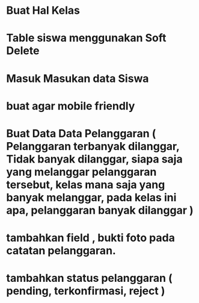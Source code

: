 # Buat Hal Kelas
# Table siswa menggunakan Soft Delete
# Masuk Masukan data Siswa
# buat agar mobile friendly
# Buat Data Data Pelanggaran ( Pelanggaran terbanyak dilanggar, Tidak banyak dilanggar, siapa saja yang melanggar pelanggaran tersebut, kelas mana saja yang banyak melanggar, pada kelas ini apa, pelanggaran banyak dilanggar )

# tambahkan field , bukti foto pada catatan pelanggaran.
# tambahkan status pelanggaran ( pending, terkonfirmasi, reject )